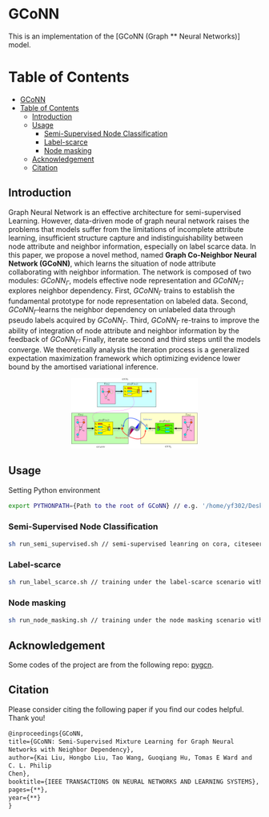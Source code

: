 # GCoNN
This is an implementation of the [GCoNN (Graph ** Neural Networks)] model.

Table of Contents
=================
<!--ts-->
- [GCoNN](#gconn)
- [Table of Contents](#table-of-contents)
  - [Introduction](#introduction)
  - [Usage](#usage)
    - [Semi-Supervised Node Classification](#semi-supervised-node-classification)
    - [Label-scarce](#label-scarce)
    - [Node masking](#node-masking)
  - [Acknowledgement](#acknowledgement)
  - [Citation](#citation)
<!--te-->

## Introduction
Graph Neural Network is an effective architecture for semi-supervised Learning. However, data-driven mode of
graph neural network raises the problems that models suffer from the limitations of incomplete attribute learning, insufficient structure capture and indistinguishability between node attribute and neighbor information, especially on label scarce data. In this paper, we propose a novel method, named **Graph Co-Neighbor Neural Network (GCoNN)**, which learns the situation of node attribute collaborating with neighbor information. The network is composed of two modules: $GCoNN_\Gamma$, models effective node
representation and $GCoNN_{\mathring{\Gamma}}$, explores neighbor dependency. First, $GCoNN_\Gamma$ trains to establish the fundamental prototype for node representation on labeled data. Second, $GCoNN_{\mathring{\Gamma}}$ learns the neighbor dependency on unlabeled data through pseudo labels acquired by $GCoNN_\Gamma$. Third, $GCoNN_\Gamma$ re-trains to improve the ability of integration of node attribute and neighbor information by the feedback of $GCoNN_{\mathring{\Gamma}}$. Finally, iterate second and third steps until the models converge. We theoretically analysis the iteration process is a generalized expectation maximization framework which optimizing evidence lower bound by the amortised variational inference. 
<p align="middle"><img width="50%" src="figures/frame.jpg"/></p>

## Usage

Setting Python environment
```bash
export PYTHONPATH={Path to the root of GCoNN} // e.g. '/home/yf302/Desktop/Kai/GCoNN'
```

### Semi-Supervised Node Classification

```bash
sh run_semi_supervised.sh // semi-supervised leanring on cora, citeseer, and pubmed dataset.
```

### Label-scarce
```bash
sh run_label_scarce.sh // training under the label-scarce scenario with different ratios
```
### Node masking
```bash
sh run_node_masking.sh // training under the node masking scenario with different ratios
```

## Acknowledgement
Some codes of the project are from the following repo: [pygcn](https://github.com/tkipf/pygcn).

## Citation
Please consider citing the following paper if you find our codes helpful. Thank you!
```
@inproceedings{GCoNN,
title={GCoNN: Semi-Supervised Mixture Learning for Graph Neural Networks with Neighbor Dependency},
author={Kai Liu, Hongbo Liu, Tao Wang, Guoqiang Hu, Tomas E Ward and C. L. Philip
Chen},
booktitle={IEEE TRANSACTIONS ON NEURAL NETWORKS AND LEARNING SYSTEMS},
pages={**},
year={**}
}
```


